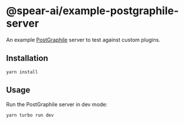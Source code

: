 # @spear-ai/example-postgraphile-server

An example [PostGraphile](https://postgraphile.org) server to test against custom plugins.

## Installation

```shell
yarn install
```

## Usage

Run the PostGraphile server in dev mode:

```shell
yarn turbo run dev
```
